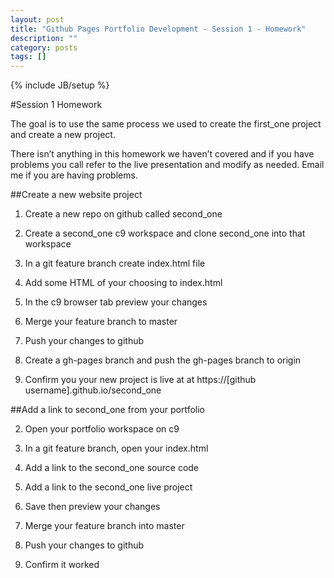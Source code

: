 ```yaml
---
layout: post
title: "Github Pages Portfolio Development - Session 1 - Homework"
description: ""
category: posts
tags: []
---
```

{% include JB/setup %}


#Session 1 Homework

The goal is to use the same process we used to create the first_one project and create a new project. 

There isn’t anything in this homework we haven’t covered and if you have problems you call refer to the live presentation and modify as needed. Email me if you are having problems.

##Create a new website project

1. Create a new repo on github called second_one

2. Create a second_one c9 workspace and clone second_one into that workspace

2. In a git feature branch create index.html file

2. Add some HTML of your choosing to index.html

2. In the c9 browser tab preview your changes

2. Merge your feature branch to master

2. Push your changes to github

2. Create a gh-pages branch and push the gh-pages branch to origin

2. Confirm you your new project is live at at https://[github username].github.io/second_one

##Add a link to second_one from your portfolio

2. Open your portfolio workspace on c9

2. In a git feature branch, open your index.html

2. Add a link to the second_one source code

2. Add a link to the second_one live project

2. Save then preview your changes

2. Merge your feature branch into master

2. Push your changes to github

2. Confirm it worked






